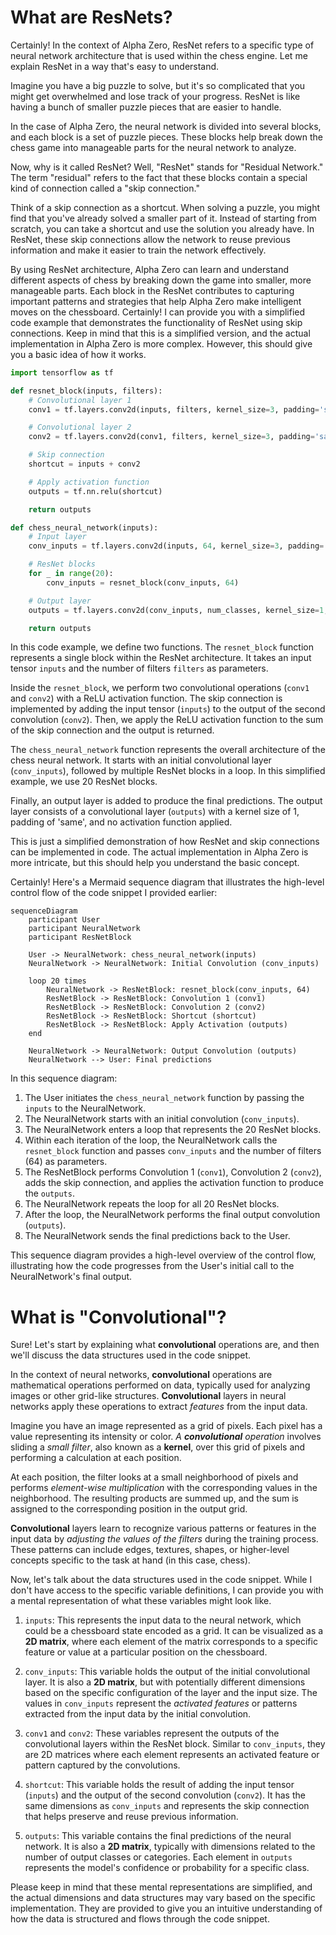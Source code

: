 # What are ResNets?
Certainly! In the context of Alpha Zero, ResNet refers to a specific type of neural network architecture that is used within the chess engine. Let me explain ResNet in a way that's easy to understand.

Imagine you have a big puzzle to solve, but it's so complicated that you might get overwhelmed and lose track of your progress. ResNet is like having a bunch of smaller puzzle pieces that are easier to handle.

In the case of Alpha Zero, the neural network is divided into several blocks, and each block is a set of puzzle pieces. These blocks help break down the chess game into manageable parts for the neural network to analyze.

Now, why is it called ResNet? Well, "ResNet" stands for "Residual Network." The term "residual" refers to the fact that these blocks contain a special kind of connection called a "skip connection."

Think of a skip connection as a shortcut. When solving a puzzle, you might find that you've already solved a smaller part of it. Instead of starting from scratch, you can take a shortcut and use the solution you already have. In ResNet, these skip connections allow the network to reuse previous information and make it easier to train the network effectively.

By using ResNet architecture, Alpha Zero can learn and understand different aspects of chess by breaking down the game into smaller, more manageable parts. Each block in the ResNet contributes to capturing important patterns and strategies that help Alpha Zero make intelligent moves on the chessboard.
Certainly! I can provide you with a simplified code example that demonstrates the functionality of ResNet using skip connections. Keep in mind that this is a simplified version, and the actual implementation in Alpha Zero is more complex. However, this should give you a basic idea of how it works.

```python
import tensorflow as tf

def resnet_block(inputs, filters):
    # Convolutional layer 1
    conv1 = tf.layers.conv2d(inputs, filters, kernel_size=3, padding='same', activation=tf.nn.relu)

    # Convolutional layer 2
    conv2 = tf.layers.conv2d(conv1, filters, kernel_size=3, padding='same', activation=None)

    # Skip connection
    shortcut = inputs + conv2

    # Apply activation function
    outputs = tf.nn.relu(shortcut)

    return outputs

def chess_neural_network(inputs):
    # Input layer
    conv_inputs = tf.layers.conv2d(inputs, 64, kernel_size=3, padding='same', activation=tf.nn.relu)

    # ResNet blocks
    for _ in range(20):
        conv_inputs = resnet_block(conv_inputs, 64)

    # Output layer
    outputs = tf.layers.conv2d(conv_inputs, num_classes, kernel_size=1, padding='same', activation=None)

    return outputs
```

In this code example, we define two functions. The `resnet_block` function represents a single block within the ResNet architecture. It takes an input tensor `inputs` and the number of filters `filters` as parameters.

Inside the `resnet_block`, we perform two convolutional operations (`conv1` and `conv2`) with a ReLU activation function. The skip connection is implemented by adding the input tensor (`inputs`) to the output of the second convolution (`conv2`). Then, we apply the ReLU activation function to the sum of the skip connection and the output is returned.

The `chess_neural_network` function represents the overall architecture of the chess neural network. It starts with an initial convolutional layer (`conv_inputs`), followed by multiple ResNet blocks in a loop. In this simplified example, we use 20 ResNet blocks.

Finally, an output layer is added to produce the final predictions. The output layer consists of a convolutional layer (`outputs`) with a kernel size of 1, padding of 'same', and no activation function applied.

This is just a simplified demonstration of how ResNet and skip connections can be implemented in code. The actual implementation in Alpha Zero is more intricate, but this should help you understand the basic concept.

Certainly! Here's a Mermaid sequence diagram that illustrates the high-level control flow of the code snippet I provided earlier:

```mermaid
sequenceDiagram
    participant User
    participant NeuralNetwork
    participant ResNetBlock

    User -> NeuralNetwork: chess_neural_network(inputs)
    NeuralNetwork -> NeuralNetwork: Initial Convolution (conv_inputs)

    loop 20 times
        NeuralNetwork -> ResNetBlock: resnet_block(conv_inputs, 64)
        ResNetBlock -> ResNetBlock: Convolution 1 (conv1)
        ResNetBlock -> ResNetBlock: Convolution 2 (conv2)
        ResNetBlock -> ResNetBlock: Shortcut (shortcut)
        ResNetBlock -> ResNetBlock: Apply Activation (outputs)
    end

    NeuralNetwork -> NeuralNetwork: Output Convolution (outputs)
    NeuralNetwork --> User: Final predictions
```

In this sequence diagram:

1. The User initiates the `chess_neural_network` function by passing the `inputs` to the NeuralNetwork.
2. The NeuralNetwork starts with an initial convolution (`conv_inputs`).
3. The NeuralNetwork enters a loop that represents the 20 ResNet blocks.
4. Within each iteration of the loop, the NeuralNetwork calls the `resnet_block` function and passes `conv_inputs` and the number of filters (64) as parameters.
5. The ResNetBlock performs Convolution 1 (`conv1`), Convolution 2 (`conv2`), adds the skip connection, and applies the activation function to produce the `outputs`.
6. The NeuralNetwork repeats the loop for all 20 ResNet blocks.
7. After the loop, the NeuralNetwork performs the final output convolution (`outputs`).
8. The NeuralNetwork sends the final predictions back to the User.

This sequence diagram provides a high-level overview of the control flow, illustrating how the code progresses from the User's initial call to the NeuralNetwork's final output.

# What is "Convolutional"?
Sure! Let's start by explaining what **convolutional** operations are, and then we'll discuss the data structures used in the code snippet.

In the context of neural networks, **convolutional** operations are mathematical operations performed on data, typically used for analyzing images or other grid-like structures. **Convolutional** layers in neural networks apply these operations to extract _features_ from the input data.

Imagine you have an image represented as a grid of pixels. Each pixel has a value representing its intensity or color. _A **convolutional** operation_ involves sliding a _small filter_, also known as a **kernel**, over this grid of pixels and performing a calculation at each position.

At each position, the filter looks at a small neighborhood of pixels and performs _element-wise multiplication_ with the corresponding values in the neighborhood. The resulting products are summed up, and the sum is assigned to the corresponding position in the output grid.

**Convolutional** layers learn to recognize various patterns or features in the input data by _adjusting the values of the filters_ during the training process. These patterns can include edges, textures, shapes, or higher-level concepts specific to the task at hand (in this case, chess).

Now, let's talk about the data structures used in the code snippet. While I don't have access to the specific variable definitions, I can provide you with a mental representation of what these variables might look like.

1. `inputs`: This represents the input data to the neural network, which could be a chessboard state encoded as a grid. It can be visualized as a **2D matrix**, where each element of the matrix corresponds to a specific feature or value at a particular position on the chessboard.

2. `conv_inputs`: This variable holds the output of the initial convolutional layer. It is also a **2D matrix**, but with potentially different dimensions based on the specific configuration of the layer and the input size. The values in `conv_inputs` represent the _activated features_ or patterns extracted from the input data by the initial convolution.

3. `conv1` and `conv2`: These variables represent the outputs of the convolutional layers within the ResNet block. Similar to `conv_inputs`, they are 2D matrices where each element represents an activated feature or pattern captured by the convolutions.

4. `shortcut`: This variable holds the result of adding the input tensor (`inputs`) and the output of the second convolution (`conv2`). It has the same dimensions as `conv_inputs` and represents the skip connection that helps preserve and reuse previous information.

5. `outputs`: This variable contains the final predictions of the neural network. It is also a **2D matrix**, typically with dimensions related to the number of output classes or categories. Each element in `outputs` represents the model's confidence or probability for a specific class.

Please keep in mind that these mental representations are simplified, and the actual dimensions and data structures may vary based on the specific implementation. They are provided to give you an intuitive understanding of how the data is structured and flows through the code snippet.